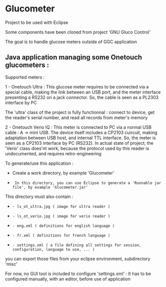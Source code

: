 Glucometer
==========

Project to be used with Eclipse

Some components have been cloned from project 'GNU Gluco Control'

The goal is to handle glucose meters outside of GGC application

Java application managing some Onetouch glucometers :
-----------------------------------------------------

Supported meters :

1 - Onetouch Ultra : This glucose meter requires to be connected via a special cable, making the link between an USB port, and the meter interface presenting a RS232 on a jack connector. So, the cable is seen as a PL2303 interface by PC

  The 'ultra' class of the project is fully functionnal : connect to device, get the reader's serial number, and read all records from meter's memory
  
2 - Onetouch Verio IQ : This meter is connected to PC via a normal USB cable : A -> mini USB. The device itself includes a CP2103 cuircuit, making adaptation between USB host, and internal TTL interface. So, the meter is seen as a CP2103 interface by PC (RS232).
In actual state of project, the 'Verio' class does'nt work, because the protocol used by this reader is undocumented, and requires retro-engineering

To generate/use this application :
- Create a work directory, by example 'Glucometer'
-      In this directory, you can use Eclipse to generate a 'Runnable jar file', by example 'Glucometer.jar'

This directory must also contain :

-     - ls_ot_ultra.jpg ( image for ultra reader )
-     - ls_ot_verio.jpg ( image for verio reader )
-     - eng.xml ( definitions for english language )
-     - fr.xml ( definitions for french language )
-     - settings.xml ( a file defining all settings for session, configuration, language to use, ... )
 
you can export those files from your eclipse environment, subdirectory 'misc'
 
For now, no GUI tool is included to configure 'settings.xml' : It has to be configured manually, with an editor, before use of application
